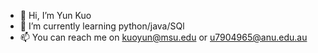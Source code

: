 - 👋 Hi, I’m Yun Kuo
- 🌱 I’m currently learning python/java/SQl
- 📫 You can reach me on kuoyun@msu.edu or u7904965@anu.edu.au


<!---
YK067/YK067 is a ✨ special ✨ repository because its `README.md` (this file) appears on your GitHub profile.
You can click the Preview link to take a look at your changes.
--->
